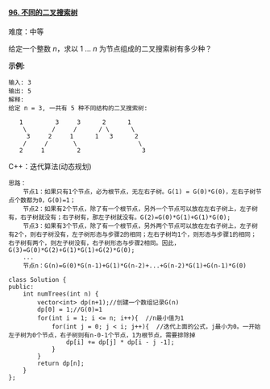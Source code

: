 #### [96. 不同的二叉搜索树](https://leetcode-cn.com/problems/unique-binary-search-trees/)

难度：中等

给定一个整数 *n*，求以 1 ... *n* 为节点组成的二叉搜索树有多少种？

**示例:**

```
输入: 3
输出: 5
解释:
给定 n = 3, 一共有 5 种不同结构的二叉搜索树:

   1         3     3      2      1
    \       /     /      / \      \
     3     2     1      1   3      2
    /     /       \                 \
   2     1         2                 3
```



C++：迭代算法(动态规划)

```
思路：
	节点1：如果只有1个节点，必为根节点，无左右子树。G(1) = G(0)*G(0)，左右子树节点个数都为0，G(0)=1；
	节点2：如果有2个节点，除了有一个根节点，另外一个节点可以放在左右子树上，左子树有，右子树就没有；右子树有，那左子树就没有。G(2)=G(0)*G(1)+G(1)*G(0);
	节点3：如果有3个节点，除了有一个根节点，另外两个节点可以放在左右子树上，左子树有2个，则右子树没有，左子树形态与步骤2的相同；左右子树均1个，则形态与步骤1的相同；右子树有两个，则左子树没有，右子树形态与步骤2相同。因此，G(3)=G(0)*G(2)+G(1)*G(1)+G(2)*G(0);
	...
	节点n：G(n)=G(0)*G(n-1)+G(1)*G(n-2)+...+G(n-2)*G(1)+G(n-1)*G(0)
	
class Solution {
public:
    int numTrees(int n) {
        vector<int> dp(n+1);//创建一个数组记录G(n)
        dp[0] = 1;//G(0)=1
        for(int i = 1; i <= n; i++){  //n最小值为1
            for(int j = 0; j < i; j++){  //迭代上面的公式，j最小为0。一开始左子树为0个节点，右子树则有n-0-1个节点，1为根节点，需要排除掉
                dp[i] += dp[j] * dp[i - j -1];
            }
        }
        return dp[n];
    }
};

```





